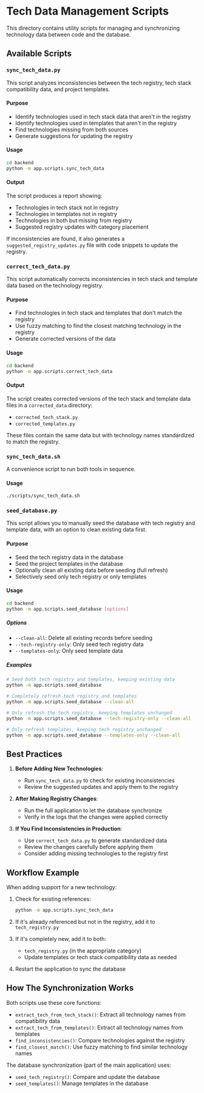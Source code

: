 # Tech Data Management Scripts

This directory contains utility scripts for managing and synchronizing technology data between code and the database.

## Available Scripts

### `sync_tech_data.py`

This script analyzes inconsistencies between the tech registry, tech stack compatibility data, and project templates.

#### Purpose

- Identify technologies used in tech stack data that aren't in the registry
- Identify technologies used in templates that aren't in the registry
- Find technologies missing from both sources
- Generate suggestions for updating the registry

#### Usage

```bash
cd backend
python -m app.scripts.sync_tech_data
```

#### Output

The script produces a report showing:

- Technologies in tech stack not in registry
- Technologies in templates not in registry
- Technologies in both but missing from registry
- Suggested registry updates with category placement

If inconsistencies are found, it also generates a `suggested_registry_updates.py` file with code snippets to update the registry.

### `correct_tech_data.py`

This script automatically corrects inconsistencies in tech stack and template data based on the technology registry.

#### Purpose

- Find technologies in tech stack and templates that don't match the registry
- Use fuzzy matching to find the closest matching technology in the registry
- Generate corrected versions of the data

#### Usage

```bash
cd backend
python -m app.scripts.correct_tech_data
```

#### Output

The script creates corrected versions of the tech stack and template data files in a `corrected_data` directory:

- `corrected_tech_stack.py`
- `corrected_templates.py`

These files contain the same data but with technology names standardized to match the registry.

### `sync_tech_data.sh`

A convenience script to run both tools in sequence.

#### Usage

```bash
./scripts/sync_tech_data.sh
```

### `seed_database.py`

This script allows you to manually seed the database with tech registry and template data, with an option to clean existing data first.

#### Purpose

- Seed the tech registry data in the database
- Seed the project templates in the database
- Optionally clean all existing data before seeding (full refresh)
- Selectively seed only tech registry or only templates

#### Usage

```bash
cd backend
python -m app.scripts.seed_database [options]
```

##### Options

- `--clean-all`: Delete all existing records before seeding
- `--tech-registry-only`: Only seed tech registry data
- `--templates-only`: Only seed template data

##### Examples

```bash
# Seed both tech registry and templates, keeping existing data
python -m app.scripts.seed_database

# Completely refresh tech registry and templates
python -m app.scripts.seed_database --clean-all

# Only refresh the tech registry, keeping templates unchanged
python -m app.scripts.seed_database --tech-registry-only --clean-all

# Only refresh templates, keeping tech registry unchanged
python -m app.scripts.seed_database --templates-only --clean-all
```

## Best Practices

1. **Before Adding New Technologies**:

   - Run `sync_tech_data.py` to check for existing inconsistencies
   - Review the suggested updates and apply them to the registry

2. **After Making Registry Changes**:

   - Run the full application to let the database synchronize
   - Verify in the logs that the changes were applied correctly

3. **If You Find Inconsistencies in Production**:
   - Use `correct_tech_data.py` to generate standardized data
   - Review the changes carefully before applying them
   - Consider adding missing technologies to the registry first

## Workflow Example

When adding support for a new technology:

1. Check for existing references:

   ```bash
   python -m app.scripts.sync_tech_data
   ```

2. If it's already referenced but not in the registry, add it to `tech_registry.py`

3. If it's completely new, add it to both:

   - `tech_registry.py` (in the appropriate category)
   - Update templates or tech stack compatibility data as needed

4. Restart the application to sync the database

## How The Synchronization Works

Both scripts use these core functions:

- `extract_tech_from_tech_stack()`: Extract all technology names from compatibility data
- `extract_tech_from_templates()`: Extract all technology names from templates
- `find_inconsistencies()`: Compare technologies against the registry
- `find_closest_match()`: Use fuzzy matching to find similar technology names

The database synchronization (part of the main application) uses:

- `seed_tech_registry()`: Compare and update the database
- `seed_templates()`: Manage templates in the database
